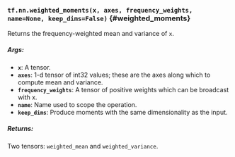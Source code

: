 ### `tf.nn.weighted_moments(x, axes, frequency_weights, name=None, keep_dims=False)` {#weighted_moments}

Returns the frequency-weighted mean and variance of `x`.

##### Args:


*  <b>`x`</b>: A tensor.
*  <b>`axes`</b>: 1-d tensor of int32 values; these are the axes along which
    to compute mean and variance.
*  <b>`frequency_weights`</b>: A tensor of positive weights which can be
    broadcast with x.
*  <b>`name`</b>: Name used to scope the operation.
*  <b>`keep_dims`</b>: Produce moments with the same dimensionality as the input.

##### Returns:

  Two tensors: `weighted_mean` and `weighted_variance`.


